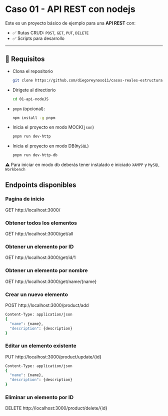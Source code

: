 # Caso 01 - API REST con nodejs

Este es un proyecto básico de ejemplo para una **API REST** con:
- ✅ Rutas CRUD: `POST`, `GET`, `PUT`, `DELETE`
- ✅ Scripts para desarrollo
---

## 🧰 Requisitos

- Clona el repositorio
  ```bash
  git clone https://github.com/diegoreynoso11/casos-reales-estructura.git
- Dirigete al directiorio 
  ```bash
  cd 01-api-nodeJS
- `pnpm` (opcional):
  ```bash
  npm install -g pnpm
- Inicia el proyecto en modo MOCK(`json`)
  ```bash
  pnpm run dev-http
- Inicia el proyecto en modo DB(`MySQL`)
  ```bash
  pnpm run dev-http-db

:warning: Para iniciar en modo db deberás tener instalado e iniciado `XAMPP` y `MySQL Workbench`   
    
## Endpoints disponibles
### Pagina de inicio
GET http://localhost:3000/

### Obtener todos los elementos
GET http://localhost:3000/get/all

### Obtener un elemento por ID
GET http://localhost:3000/get/id/1

### Obtener un elemento por nombre 
GET http://localhost:3000/get/name/{name}

### Crear un nuevo elemento
POST http://localhost:3000/product/add
```bash
Content-Type: application/json
{
  "name": {name},
  "description": {description}
}
```
### Editar un elemento existente
PUT http://localhost:3000/product/update/{id}
```bash
Content-Type: application/json
{
  "name": {name},
  "description": {description}
}
```
### Eliminar un elemento por ID
DELETE http://localhost:3000/product/delete/{id}